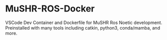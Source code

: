 # MuSHR-ROS-Docker
VSCode Dev Container and Dockerfile for MuSHR Ros Noetic development. Preinstalled with many tools including catkin, python3, conda/mamba, and more.
